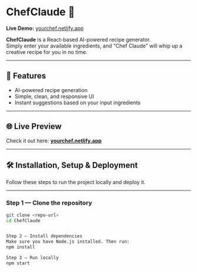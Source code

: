 # ChefClaude 🍳

**Live Demo:** [yourchef.netlify.app](https://yourchef.netlify.app/)

**ChefClaude** is a React-based AI-powered recipe generator.  
Simply enter your available ingredients, and “Chef Claude” will whip up a creative recipe for you in no time.

---

## 🚀 Features

- AI-powered recipe generation  
- Simple, clean, and responsive UI  
- Instant suggestions based on your input ingredients  

---

## 🌐 Live Preview

Check it out here: **[yourchef.netlify.app](https://yourchef.netlify.app/)**

---

## 🛠 Installation, Setup & Deployment

Follow these steps to run the project locally and deploy it.

---

### **Step 1 — Clone the repository**
```bash
git clone <repo-url>
cd ChefClaude


Step 2 — Install dependencies
Make sure you have Node.js installed. Then run:
npm install

Step 3 — Run locally
npm start



